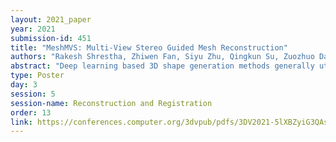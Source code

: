 ```yaml
---
layout: 2021_paper
year: 2021
submission-id: 451
title: "MeshMVS: Multi-View Stereo Guided Mesh Reconstruction"
authors: "Rakesh Shrestha, Zhiwen Fan, Siyu Zhu, Qingkun Su, Zuozhuo Dai and Ping Tan"
abstract: "Deep learning based 3D shape generation methods generally utilize latent features extracted from color images to encode the semantics of objects and guide the shape generation process. These color image semantics only implicitly encode 3D information, potentially limiting the accuracy of the generated shapes. In this paper we propose a multi-view mesh generation method which incorporates geometry information explicitly by using the features from intermediate depth representations of multi-view stereo and regularizing the 3D shapes against these depth images. First, our system predicts a coarse 3D volume from the color images by probabilistically merging voxel occupancy grids from the prediction of individual views. Then the depth images from multi-view stereo along with the rendered depth images of the coarse shape are used as a contrastive input whose features guide the refinement of the coarse shape through a series of graph convolution networks. Notably, we achieve superior results than state-of-the-art multi-view shape generation methods with 34% decrease in Chamfer distance to ground truth and 14% increase in F1-score on ShapeNet dataset."
type: Poster
day: 3
session: 5
session-name: Reconstruction and Registration
order: 13
link: https://conferences.computer.org/3dvpub/pdfs/3DV2021-5lXBZyiG3QAsRBKXHIjqU8/268800b290/268800b290.pdf
---
```

